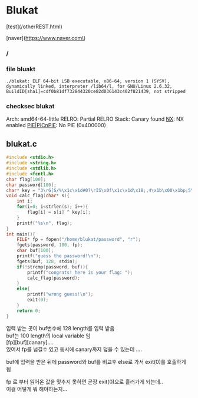 # Blukat

\[test\]\(/otherREST.html\)

\[naver\]\(https://www.naver.com\)

### /

### file bluakt

```text
./blukat: ELF 64-bit LSB executable, x86-64, version 1 (SYSV), dynamically linked, interpreter /lib64/l, for GNU/Linux 2.6.32, BuildID[sha1]=cdf0b81df732844320ce82d036143c402f821439, not stripped
```

### checksec blukat

Arch: amd64-64-little RELRO: Partial RELRO Stack: Canary found [NX](https://github.com/determined6730/ttt/tree/7d354af7b5807845b13ceb1da5d7c9301b74692b/nx.html): NX enabled [PIE\|PICnPIE](https://github.com/determined6730/ttt/tree/7d354af7b5807845b13ceb1da5d7c9301b74692b/pie%7Cpicnpie.html): No PIE \(0x400000\)

## blukat.c

```c
#include <stdio.h>
#include <string.h>
#include <stdlib.h>
#include <fcntl.h>
char flag[100];
char password[100];
char* key = "3\rG[S/%\x1c\x1d#0?\rIS\x0f\x1c\x1d\x18;,4\x1b\x00\x1bp;5\x0b\x1b\x08\x45+";
void calc_flag(char* s){
    int i;
    for(i=0; i<strlen(s); i++){
        flag[i] = s[i] ^ key[i];
    }
    printf("%s\n", flag);
}
int main(){
    FILE* fp = fopen("/home/blukat/password", "r");
    fgets(password, 100, fp);
    char buf[100];
    printf("guess the password!\n");
    fgets(buf, 128, stdin);
    if(!strcmp(password, buf)){
        printf("congrats! here is your flag: ");
        calc_flag(password);
    }
    else{
        printf("wrong guess!\n");
        exit(0);
    }
    return 0;
}
```

입력 받는 곳이 buf변수에 128 length를 입력 받음  
buf는 100 length의 local variable 임  
\[fp\]\[buf\]\[canary\]....  
있어서 fp를 넘길수 있고 동시에 canary까지 덮을 수 있는데 ....

buf에 입력을 받은 뒤에 password와 buf를 비교후 else로 가서 exit\(0\)를 호출하게 됨

fp 로 부터 읽어온 값을 맞추지 못하면 곧장 exit\(0\)으로 흘러가게 되는데..  
이걸 어떻게 뭐 해야하는지...

